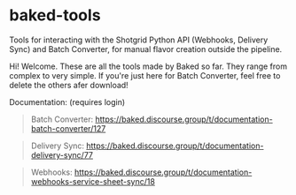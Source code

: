 # baked-tools
Tools for interacting with the Shotgrid Python API (Webhooks, Delivery Sync) and Batch Converter, for manual flavor creation outside the pipeline.

Hi! Welcome. These are all the tools made by Baked so far. They range from complex to very simple. 
If you're just here for Batch Converter, feel free to delete the others afer download!

Documentation: (requires login)
>Batch Converter: https://baked.discourse.group/t/documentation-batch-converter/127

>Delivery Sync: https://baked.discourse.group/t/documentation-delivery-sync/77

>Webhooks: https://baked.discourse.group/t/documentation-webhooks-service-sheet-sync/18

